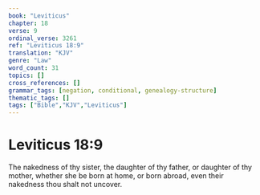 ```yaml
---
book: "Leviticus"
chapter: 18
verse: 9
ordinal_verse: 3261
ref: "Leviticus 18:9"
translation: "KJV"
genre: "Law"
word_count: 31
topics: []
cross_references: []
grammar_tags: [negation, conditional, genealogy-structure]
thematic_tags: []
tags: ["Bible","KJV","Leviticus"]
---
```


# Leviticus 18:9

The nakedness of thy sister, the daughter of thy father, or daughter of thy mother, whether she be born at home, or born abroad, even their nakedness thou shalt not uncover.

